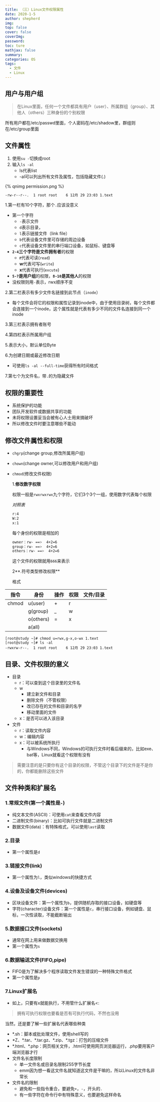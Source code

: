 ```yaml
---
title: （三）Linux文件权限属性
date: 2020-1-5
author: shepherd
img: 
top: false
cover: false
coverImg: 
password:
toc: ture
mathjax: false
summary: 
categories: OS
tags:
  - 文件
  - Linux
---
```


## 用户与用户组

> 在Linux里面，任何一个文件都具有用户（user）、所属群组（group）、其他人（others）三种身份的个别权限

所有用户都在/etc/passwd里面，个人密码在/etc/shadow里，群组则在/etc/group里面

## 文件属性

1. 使用`su -`切换成root
2. 输入`ls -al`
   - ls代表list
   - -al可以列出所有文件及属性，包括隐藏文件(.)

{% qnimg permission.png %}

```bash
-rw-r--r--.  1 root root    6 12月 29 23:03 1.text
```

1.第一栏有10个字符，那个`.`应该没意义

- 第一个字符
  - `-`表示文件
  - `d`表示目录，
  - `l`表示链接文件（link file）
  - `b`代表设备文件里可存储的周边设备
  - `c`代表设备文件里的串行端口设备，如鼠标、键盘等
- **`2-4`**三个字符是**文件拥有者**的权限
  - **r**代表可读(`read`)
  - **w**代表可写(`write`)
  - **x**代表可执行(`excute`)
- **`5-7`**是**用户组**的权限，**`8-10`**是**其他人**的权限
- 没权限则用`-`表示，rwx顺序不变

2.第二栏表示有多少文件名链接到此节点（`inode`）

- 每个文件会将它的权限和属性记录到inode中，由于使用目录树，每个文件都会连接到一个inode，这个属性就是代表有多少不同的文件名连接到同一个inode

3.第三栏表示拥有者账号

4.第四栏表示所属用户组

5.表示大小，默认单位Byte

6.为创建日期或最近修改日期

- 可使用`ls -al --full-time`获得所有时间格式

7.第七个为文件名，带`.`的为隐藏文件

## 权限的重要性

- 系统保护的功能
- 团队开发软件或数据共享的功能
- 未将权限设置妥当会被有心人士用来搞破坏
- 所以修改文件时要注意哪些不能动

## 修改文件属性和权限

-  `chgrp`(change group,修改所属用户组)

- `chown`(change owner,可以修改用户和用户组)

- `chmod`(修改文件权限)

  1.**修改数字权限**

  权限一般是`rwxrwxrwx`九个字符，它们3个3个一组，使用数字代表每个权限

  *对照表*

  ```bash
  r:4
  W:2
  x:1
  ```

  每个身份的权限是相加的

  ```bash
  owner：rw- ==>  4+2=6
  group：rw- ==>  4+2=6
  others：rw- ==>  4+2=6
  ```

  这个文件的权限就用`666`来表示

  2**.符号类型修改权限**
  
  格式

| 指令  | 身份      | 操作 | 权限 | 文件/目录 |
| ----- | --------- | ---- | ---- | --------- |
| chmod | u(user)   | +    | r    |           |
|       | g(group)  | _    | w    |           |
|       | o(others) | =    | x    |           |
|       | a(all)    |      |      |           |

```
[root@study ~]# chmod u=rwx,g-x,o-wx 1.text 
[root@study ~]# ls -al
-rwxrw-r--.  1 root root    6 12月 29 23:03 1.text
```

## 目录、文件权限的意义

- 目录
  - r：可以查到这个目录里的文件名
  - w
    - 建立新文件和目录
    - 删除文件（不管权限）
    - 改已存在的文件和目录的名字
    - 移动里面的文件
  - x：是否可以进入该目录
- 文件
  - r：读取文件内容
  - w：编辑内容
  - x：可以被系统所执行
    - 与Windows不同，Windows的可执行文件时看后缀来的，比如exe、bat等，Linux就看这个权限有没有

> 需要注意的是只要你有这个目录的权限，不管这个目录下的文件是不是你的，你都能删除这些文件

##  文件种类和扩展名

### 1.常规文件(第一个属性是`-`)

- 纯文本文件(ASCII)：可使用`cat`来查看文件内容	
- 二进制文件(binary)：比如可执行文件就是二进制文件
- 数据文件(data)：有特殊格式，可以使用`last`读取

### 2.目录

- 第一个属性是`d`

### 3.链接文件(link)

- 第一个属性为`l`，类似windows的快捷方式

### 4.设备及设备文件(devices)

- 区块设备文件：第一个属性为`b`，提供随机存取的接口设备，如硬盘等
- 字符(character)设备文件：第一个属性是`c`，串行接口设备，例如键盘、鼠标，一次性读取，不能截断输出

### 5.数据接口文件(sockets)

- 通常在网上用来做数据交换用
- 第一个属性为`s`

### 6.数据输送文件(FIFO,pipe)

- FIFO是为了解决多个程序读取文件发生错误的一种特殊文件格式
- 第一个属性是`p`

### 7.Linux扩展名

- 如上，只要有x就能执行，不用管什么扩展名<:

> 拥有可执行权限也要看是否有可执行代码，不然也没用

当然，还是要了解一些扩展名代表哪些种类

- *.sh：脚本或批处理文件，使用shell写的
- *Z、\*.tar、\*.tar.gz、\*.zip、\*.tgz：打包的压缩文件
- *.html、\*.php：网页相关文件，.html可使用网页浏览器运行，.php要用客户端浏览器才行
- 文件名长度限制
  - 单一文件名或目录名限制255字节长度
  - emm因为想一看这文件名就知道这文件是干嘛的，所以Linux的文件名非常长
- 文件名的限制
  - 避免和一些指令重合，要避免`+`，`-`，开头的`.`
  - 有一些字符在命令行中有特殊意义，也要避免这样命名

